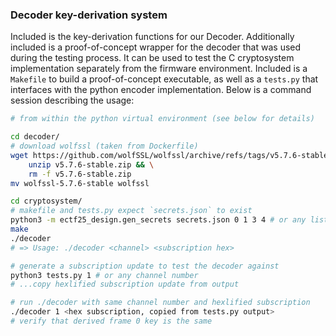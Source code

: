### Decoder key-derivation system

Included is the key-derivation functions for our Decoder.
Additionally included is a proof-of-concept wrapper for the decoder that was used during the testing process. 
It can be used to test the C cryptosystem implementation separately from the firmware environment.
Included is a `Makefile` to build a proof-of-concept executable, as well as a `tests.py` that interfaces with the python encoder implementation.
Below is a command session describing the usage: 

```bash
# from within the python virtual environment (see below for details)

cd decoder/
# download wolfssl (taken from Dockerfile)
wget https://github.com/wolfSSL/wolfssl/archive/refs/tags/v5.7.6-stable.zip && \
    unzip v5.7.6-stable.zip && \
    rm -f v5.7.6-stable.zip
mv wolfssl-5.7.6-stable wolfssl

cd cryptosystem/
# makefile and tests.py expect `secrets.json` to exist
python3 -m ectf25_design.gen_secrets secrets.json 0 1 3 4 # or any list of channels
make
./decoder
# => Usage: ./decoder <channel> <subscription hex>

# generate a subscription update to test the decoder against
python3 tests.py 1 # or any channel number
# ...copy hexlified subscription update from output

# run ./decoder with same channel number and hexlified subscription
./decoder 1 <hex subscription, copied from tests.py output>
# verify that derived frame 0 key is the same
```
